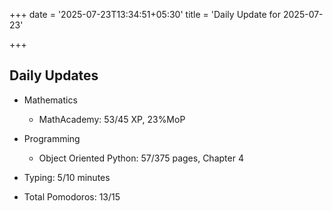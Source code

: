 +++
date = '2025-07-23T13:34:51+05:30'
title = 'Daily Update for 2025-07-23'

+++

## Daily Updates

- Mathematics
  - MathAcademy: 53/45 XP, 23%MoP
- Programming
  - Object Oriented Python: 57/375 pages, Chapter 4
- Typing: 5/10 minutes

- Total Pomodoros: 13/15
